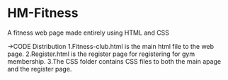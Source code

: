 # HM-Fitness
A fitness web page made entirely using HTML and CSS

->CODE Distribution
1.Fitness-club.html is the main html file to the web page.
2.Register.html is the register page for registering for gym membership.
3.The CSS folder contains CSS files to both the main apage and the register page.
